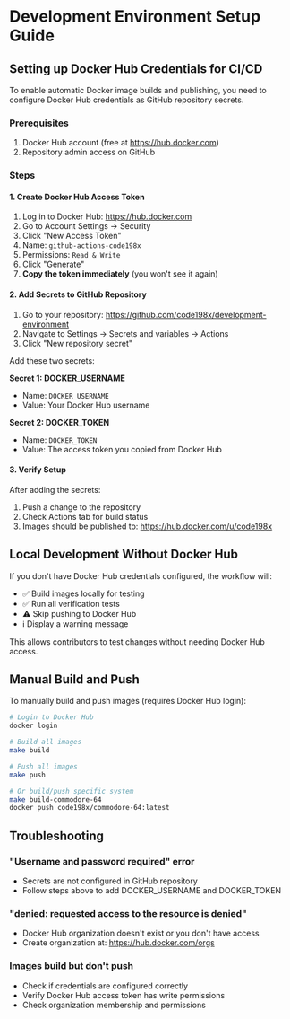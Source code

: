 # Development Environment Setup Guide

## Setting up Docker Hub Credentials for CI/CD

To enable automatic Docker image builds and publishing, you need to configure Docker Hub credentials as GitHub repository secrets.

### Prerequisites

1. Docker Hub account (free at https://hub.docker.com)
2. Repository admin access on GitHub

### Steps

#### 1. Create Docker Hub Access Token

1. Log in to Docker Hub: https://hub.docker.com
2. Go to Account Settings → Security
3. Click "New Access Token"
4. Name: `github-actions-code198x`
5. Permissions: `Read & Write`
6. Click "Generate"
7. **Copy the token immediately** (you won't see it again)

#### 2. Add Secrets to GitHub Repository

1. Go to your repository: https://github.com/code198x/development-environment
2. Navigate to Settings → Secrets and variables → Actions
3. Click "New repository secret"

Add these two secrets:

**Secret 1: DOCKER_USERNAME**
- Name: `DOCKER_USERNAME`
- Value: Your Docker Hub username

**Secret 2: DOCKER_TOKEN**
- Name: `DOCKER_TOKEN`
- Value: The access token you copied from Docker Hub

#### 3. Verify Setup

After adding the secrets:
1. Push a change to the repository
2. Check Actions tab for build status
3. Images should be published to: https://hub.docker.com/u/code198x

## Local Development Without Docker Hub

If you don't have Docker Hub credentials configured, the workflow will:
- ✅ Build images locally for testing
- ✅ Run all verification tests
- ⚠️ Skip pushing to Docker Hub
- ℹ️ Display a warning message

This allows contributors to test changes without needing Docker Hub access.

## Manual Build and Push

To manually build and push images (requires Docker Hub login):

```bash
# Login to Docker Hub
docker login

# Build all images
make build

# Push all images
make push

# Or build/push specific system
make build-commodore-64
docker push code198x/commodore-64:latest
```

## Troubleshooting

### "Username and password required" error
- Secrets are not configured in GitHub repository
- Follow steps above to add DOCKER_USERNAME and DOCKER_TOKEN

### "denied: requested access to the resource is denied"
- Docker Hub organization doesn't exist or you don't have access
- Create organization at: https://hub.docker.com/orgs

### Images build but don't push
- Check if credentials are configured correctly
- Verify Docker Hub access token has write permissions
- Check organization membership and permissions